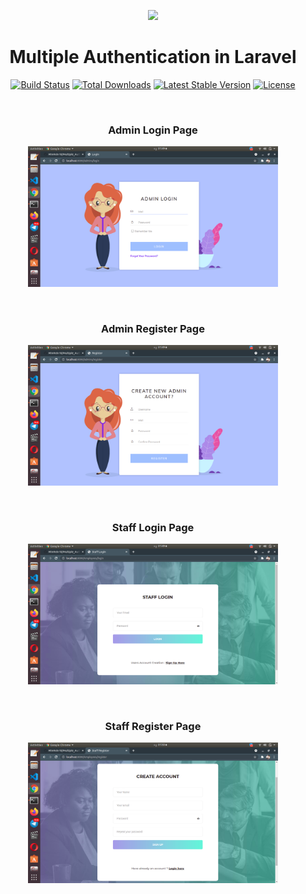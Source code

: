 <p align="center"><a href="https://laravel.com" target="_blank"><img src="https://raw.githubusercontent.com/laravel/art/master/logo-lockup/5%20SVG/2%20CMYK/1%20Full%20Color/laravel-logolockup-cmyk-red.svg" width="400"></a></p>

<h1 align="center">Multiple Authentication in Laravel</h1> 

<p align="center">
<a href="https://travis-ci.org/laravel/framework"><img src="https://travis-ci.org/laravel/framework.svg" alt="Build Status"></a>
<a href="https://packagist.org/packages/laravel/framework"><img src="https://poser.pugx.org/laravel/framework/d/total.svg" alt="Total Downloads"></a>
<a href="https://packagist.org/packages/laravel/framework"><img src="https://poser.pugx.org/laravel/framework/v/stable.svg" alt="Latest Stable Version"></a>
<a href="https://packagist.org/packages/laravel/framework"><img src="https://poser.pugx.org/laravel/framework/license.svg" alt="License"></a>
</p>
<br>
<h3 align="center">Admin Login Page</h3>
<p align="center"><img src="https://github.com/MinHein10/Multiple_Authentication_in_Laravel/blob/master/adminLogin.png" width="400"></p><br>
<h3 align="center">Admin Register Page</h3>
<p align="center"><img src="https://github.com/MinHein10/Multiple_Authentication_in_Laravel/blob/master/adminRegister.png" width="400"></p><br>
<h3 align="center">Staff Login Page</h3>
<p align="center"><img src="https://github.com/MinHein10/Multiple_Authentication_in_Laravel/blob/master/staffLogin.png" width="400"></p><br>
<h3 align="center">Staff Register Page</h3>
<p align="center"><img src="https://github.com/MinHein10/Multiple_Authentication_in_Laravel/blob/master/staffRegister.png" width="400"></p><br>



